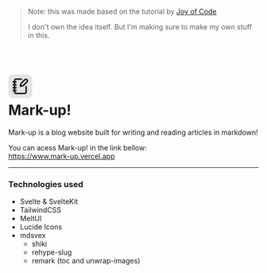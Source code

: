 > Note: this was made based on the tutorial by [Joy of Code](https://www.youtube.com/watch?v=RhScu3uqGd0) <br>
>
> I don't own the idea itself. But I'm making sure to make my own stuff in this.

<br>

# <img src="static/favicon.svg" alt="mark-up icon" width="48" style=""/> <br> Mark-up!

Mark-up is a blog website built for writing and reading articles in markdown!

You can acess Mark-up! in the link bellow: <br>
https://www.mark-up.vercel.app

---

### Technologies used

- Svelte & SvelteKit
- TailwindCSS
- MeltUI
- Lucide Icons
- mdsvex
  - shiki
  - rehype-slug
  - remark (toc and unwrap-images)
